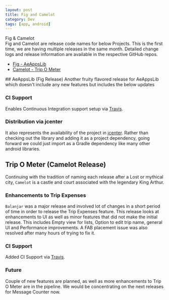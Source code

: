 ```yaml
---
layout: post
title: Fig and Camelot
category: Dev
tags: [app, android]
---
```

<div class="custom-post-header midnight-blue">
<div class="custom-post-title">Fig & Camelot</div>
</div>
Fig and Camelot are release code names for below Projects. This is the first time, we are having multiple releases in the same month.
Detailed change logs and release information are available in the respective GitHub repos.
<ul>
  <li> <a href="https://github.com/midhunhk/ae-apps-library/">Fig - AeAppsLib</a> </li>
  <li> <a href="https://github.com/midhunhk/trip-o-meter">Camelot - Trip O Meter</a> </li>
</ul>
<!-- more -->
## AeAppsLib (Fig Release)
Another fruity flavored release for AeAppsLib which doesn't include any new features but includes the below updates

### CI Support
Enables Continuous Integration support setup via <a href="https://travis-ci.org/midhunhk/ae-apps-library">Travis</a>.

### Distribution via jcenter
It also represents the availability of the project in <a href="https://bintray.com/midhunhk/android-libraries/lib-ae-apps/_latestVersion">jcenter</a>.
Rather than checking out the library and adding it as a project dependency, going forward we could just import as a Gradle dependency like many other android libraries.

## Trip O Meter (Camelot Release)
Continuing with the tradition of naming each release after a Lost or mythical city, `Camelot` is a castle and court associated with
the legendary King Arthur.

### Enhancements to Trip Expenses
`Balanjar` was a major release and involved lot of changes in a short period of time in order to release the Trip Expenses feature.
This release looks at enhancements to UI as well as minor features that did not make the initial release.
This includes Empty view for lists, Option to edit trip name, general UI and Performance improvements.
A FAB placement issue was also resolved after many hours of trying to fix it.

### CI Support
Added CI Support via <a href="https://travis-ci.org/midhunhk/trip-o-meter">Travis</a>.

### Future
Couple of new features are planned, as well as more enhancements to Trip O Meter are in the pipeline.
We would be concentrating on the next releases for Message Counter now.
